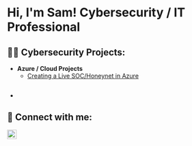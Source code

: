 <h1>Hi, I'm Sam! Cybersecurity / IT Professional</h1>

<h2>👨‍💻 Cybersecurity Projects:</h2>

- <b>Azure  /  Cloud Projects</b>
  - [Creating a Live SOC/Honeynet in Azure](https://github.com/SamJaimes/Azure_SOC)
- <b></b>
  - 



<h2> 🤳 Connect with me:</h2>

[<img align="left" alt="JoshMadakor | LinkedIn" width="22px" src="https://cdn.jsdelivr.net/npm/simple-icons@v3/icons/linkedin.svg" />][linkedin]


[linkedin]: https://www.linkedin.com/in/samueljaimes/


